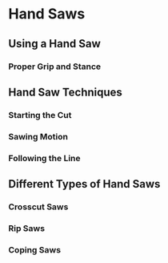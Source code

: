 # Hand Saws
## Using a Hand Saw
### Proper Grip and Stance
## Hand Saw Techniques
### Starting the Cut
### Sawing Motion
### Following the Line
## Different Types of Hand Saws
### Crosscut Saws
### Rip Saws
### Coping Saws
